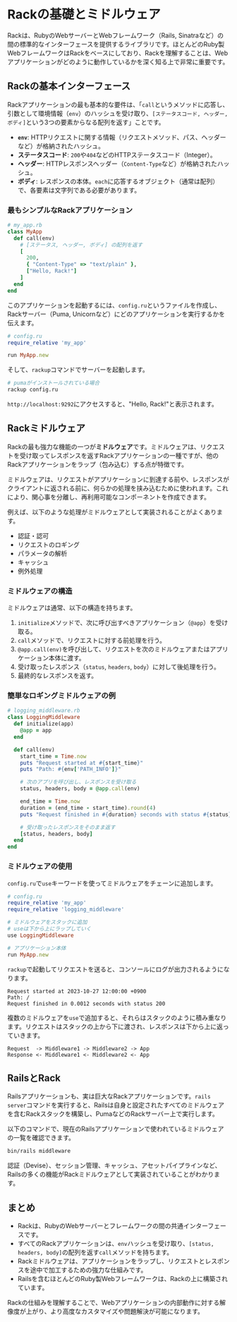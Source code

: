 # Rackの基礎とミドルウェア

Rackは、RubyのWebサーバーとWebフレームワーク（Rails, Sinatraなど）の間の標準的なインターフェースを提供するライブラリです。ほとんどのRuby製WebフレームワークはRackをベースにしており、Rackを理解することは、Webアプリケーションがどのように動作しているかを深く知る上で非常に重要です。

## Rackの基本インターフェース

Rackアプリケーションの最も基本的な要件は、「`call`というメソッドに応答し、引数として環境情報（`env`）のハッシュを受け取り、`[ステータスコード, ヘッダー, ボディ]`という3つの要素からなる配列を返す」ことです。

- **`env`**: HTTPリクエストに関する情報（リクエストメソッド、パス、ヘッダーなど）が格納されたハッシュ。
- **ステータスコード**: `200`や`404`などのHTTPステータスコード（Integer）。
- **ヘッダー**: HTTPレスポンスヘッダー（`Content-Type`など）が格納されたハッシュ。
- **ボディ**: レスポンスの本体。`each`に応答するオブジェクト（通常は配列）で、各要素は文字列である必要があります。

### 最もシンプルなRackアプリケーション

```ruby
# my_app.rb
class MyApp
  def call(env)
    # [ステータス, ヘッダー, ボディ] の配列を返す
    [
      200,
      { "Content-Type" => "text/plain" },
      ["Hello, Rack!"]
    ]
  end
end
```

このアプリケーションを起動するには、`config.ru`というファイルを作成し、Rackサーバー（Puma, Unicornなど）にどのアプリケーションを実行するかを伝えます。

```ruby
# config.ru
require_relative 'my_app'

run MyApp.new
```

そして、`rackup`コマンドでサーバーを起動します。

```bash
# pumaがインストールされている場合
rackup config.ru
```

`http://localhost:9292`にアクセスすると、"Hello, Rack!"と表示されます。

## Rackミドルウェア

Rackの最も強力な機能の一つが**ミドルウェア**です。ミドルウェアは、リクエストを受け取ってレスポンスを返すRackアプリケーションの一種ですが、他のRackアプリケーションをラップ（包み込む）する点が特徴です。

ミドルウェアは、リクエストがアプリケーションに到達する前や、レスポンスがクライアントに返される前に、何らかの処理を挟み込むために使われます。これにより、関心事を分離し、再利用可能なコンポーネントを作成できます。

例えば、以下のような処理がミドルウェアとして実装されることがよくあります。
- 認証・認可
- リクエストのロギング
- パラメータの解析
- キャッシュ
- 例外処理

### ミドルウェアの構造

ミドルウェアは通常、以下の構造を持ちます。

1.  `initialize`メソッドで、次に呼び出すべきアプリケーション（`@app`）を受け取る。
2.  `call`メソッドで、リクエストに対する前処理を行う。
3.  `@app.call(env)`を呼び出して、リクエストを次のミドルウェアまたはアプリケーション本体に渡す。
4.  受け取ったレスポンス（`status`, `headers`, `body`）に対して後処理を行う。
5.  最終的なレスポンスを返す。

### 簡単なロギングミドルウェアの例

```ruby
# logging_middleware.rb
class LoggingMiddleware
  def initialize(app)
    @app = app
  end

  def call(env)
    start_time = Time.now
    puts "Request started at #{start_time}"
    puts "Path: #{env['PATH_INFO']}"

    # 次のアプリを呼び出し、レスポンスを受け取る
    status, headers, body = @app.call(env)

    end_time = Time.now
    duration = (end_time - start_time).round(4)
    puts "Request finished in #{duration} seconds with status #{status}"

    # 受け取ったレスポンスをそのまま返す
    [status, headers, body]
  end
end
```

### ミドルウェアの使用

`config.ru`で`use`キーワードを使ってミドルウェアをチェーンに追加します。

```ruby
# config.ru
require_relative 'my_app'
require_relative 'logging_middleware'

# ミドルウェアをスタックに追加
# useは下から上にラップしていく
use LoggingMiddleware

# アプリケーション本体
run MyApp.new
```

`rackup`で起動してリクエストを送ると、コンソールにログが出力されるようになります。

```
Request started at 2023-10-27 12:00:00 +0900
Path: /
Request finished in 0.0012 seconds with status 200
```

複数のミドルウェアを`use`で追加すると、それらはスタックのように積み重なります。リクエストはスタックの上から下に渡され、レスポンスは下から上に返っていきます。

```
Request  -> Middleware1 -> Middleware2 -> App
Response <- Middleware1 <- Middleware2 <- App
```

## RailsとRack

Railsアプリケーションも、実は巨大なRackアプリケーションです。`rails server`コマンドを実行すると、Railsは自身と設定されたすべてのミドルウェアを含むRackスタックを構築し、PumaなどのRackサーバー上で実行します。

以下のコマンドで、現在のRailsアプリケーションで使われているミドルウェアの一覧を確認できます。

```bash
bin/rails middleware
```

認証（Devise）、セッション管理、キャッシュ、アセットパイプラインなど、Railsの多くの機能がRackミドルウェアとして実装されていることがわかります。

## まとめ

- Rackは、RubyのWebサーバーとフレームワークの間の共通インターフェースです。
- すべてのRackアプリケーションは、`env`ハッシュを受け取り、`[status, headers, body]`の配列を返す`call`メソッドを持ちます。
- Rackミドルウェアは、アプリケーションをラップし、リクエストとレスポンスを途中で加工するための強力な仕組みです。
- Railsを含むほとんどのRuby製Webフレームワークは、Rackの上に構築されています。

Rackの仕組みを理解することで、Webアプリケーションの内部動作に対する解像度が上がり、より高度なカスタマイズや問題解決が可能になります。